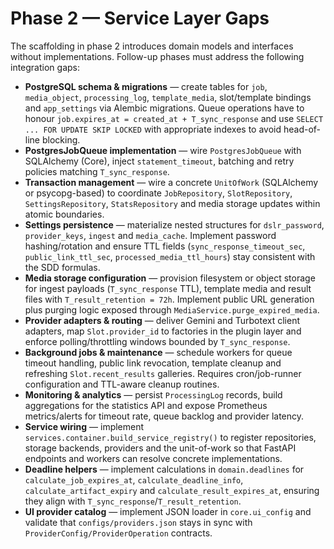 # Phase 2 — Service Layer Gaps

The scaffolding in phase 2 introduces domain models and interfaces without
implementations. Follow-up phases must address the following integration gaps:

- **PostgreSQL schema & migrations** — create tables for `job`, `media_object`,
  `processing_log`, `template_media`, slot/template bindings and `app_settings`
  via Alembic migrations. Queue operations have to honour
  `job.expires_at = created_at + T_sync_response` and use
  `SELECT ... FOR UPDATE SKIP LOCKED` with appropriate indexes to avoid
  head-of-line blocking.
- **PostgresJobQueue implementation** — wire `PostgresJobQueue` with
  SQLAlchemy (Core), inject `statement_timeout`, batching and retry policies
  matching `T_sync_response`.
- **Transaction management** — wire a concrete `UnitOfWork` (SQLAlchemy or
  psycopg-based) to coordinate `JobRepository`, `SlotRepository`,
  `SettingsRepository`, `StatsRepository` and media storage updates within
  atomic boundaries.
- **Settings persistence** — materialize nested structures for
  `dslr_password`, `provider_keys`, `ingest` and `media_cache`. Implement
  password hashing/rotation and ensure TTL fields (`sync_response_timeout_sec`,
  `public_link_ttl_sec`, `processed_media_ttl_hours`) stay consistent with the
  SDD formulas.
- **Media storage configuration** — provision filesystem or object storage for
  ingest payloads (`T_sync_response` TTL), template media and result files with
  `T_result_retention = 72h`. Implement public URL generation plus purging logic
  exposed through `MediaService.purge_expired_media`.
- **Provider adapters & routing** — deliver Gemini and Turbotext client
  adapters, map `Slot.provider_id` to factories in the plugin layer and enforce
  polling/throttling windows bounded by `T_sync_response`.
- **Background jobs & maintenance** — schedule workers for queue timeout
  handling, public link revocation, template cleanup and refreshing
  `Slot.recent_results` galleries. Requires cron/job-runner configuration and
  TTL-aware cleanup routines.
- **Monitoring & analytics** — persist `ProcessingLog` records, build
  aggregations for the statistics API and expose Prometheus metrics/alerts for
  timeout rate, queue backlog and provider latency.
- **Service wiring** — implement `services.container.build_service_registry()`
  to register repositories, storage backends, providers and the unit-of-work so
  that FastAPI endpoints and workers can resolve concrete implementations.
- **Deadline helpers** — implement calculations in
  `domain.deadlines` for `calculate_job_expires_at`, `calculate_deadline_info`,
  `calculate_artifact_expiry` and `calculate_result_expires_at`, ensuring they
  align with `T_sync_response`/`T_result_retention`.
- **UI provider catalog** — implement JSON loader in `core.ui_config` and
  validate that `configs/providers.json` stays in sync with
  `ProviderConfig/ProviderOperation` contracts.
